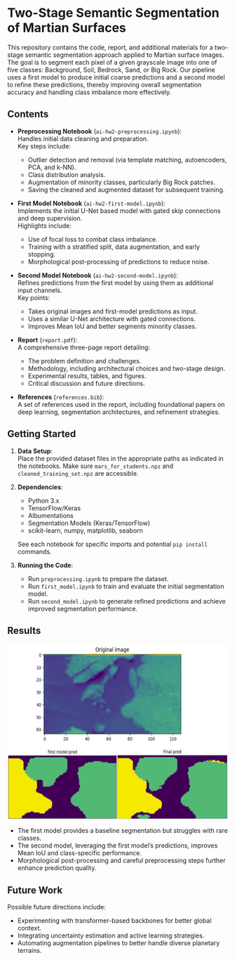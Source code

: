 # Two-Stage Semantic Segmentation of Martian Surfaces

This repository contains the code, report, and additional materials for a two-stage semantic segmentation approach applied to Martian surface images. The goal is to segment each pixel of a given grayscale image into one of five classes: Background, Soil, Bedrock, Sand, or Big Rock. Our pipeline uses a first model to produce initial coarse predictions and a second model to refine these predictions, thereby improving overall segmentation accuracy and handling class imbalance more effectively.

## Contents

- **Preprocessing Notebook** (`ai-hw2-preprocessing.ipynb`):  
  Handles initial data cleaning and preparation.  
  Key steps include:
  - Outlier detection and removal (via template matching, autoencoders, PCA, and k-NN).
  - Class distribution analysis.
  - Augmentation of minority classes, particularly Big Rock patches.
  - Saving the cleaned and augmented dataset for subsequent training.

- **First Model Notebook** (`ai-hw2-first-model.ipynb`):  
  Implements the initial U-Net based model with gated skip connections and deep supervision.  
  Highlights include:
  - Use of focal loss to combat class imbalance.
  - Training with a stratified split, data augmentation, and early stopping.
  - Morphological post-processing of predictions to reduce noise.

- **Second Model Notebook** (`ai-hw2-second-model.ipynb`):  
  Refines predictions from the first model by using them as additional input channels.  
  Key points:
  - Takes original images and first-model predictions as input.
  - Uses a similar U-Net architecture with gated connections.
  - Improves Mean IoU and better segments minority classes.

- **Report** (`report.pdf`):  
  A comprehensive three-page report detailing:
  - The problem definition and challenges.
  - Methodology, including architectural choices and two-stage design.
  - Experimental results, tables, and figures.
  - Critical discussion and future directions.

- **References** (`references.bib`):  
  A set of references used in the report, including foundational papers on deep learning, segmentation architectures, and refinement strategies.

## Getting Started

1. **Data Setup**:  
   Place the provided dataset files in the appropriate paths as indicated in the notebooks. Make sure `mars_for_students.npz` and `cleaned_training_set.npz` are accessible.

2. **Dependencies**:  
   - Python 3.x  
   - TensorFlow/Keras  
   - Albumentations  
   - Segmentation Models (Keras/TensorFlow)  
   - scikit-learn, numpy, matplotlib, seaborn  
   
   See each notebook for specific imports and potential `pip install` commands.

3. **Running the Code**:  
   - Run `preprocessing.ipynb` to prepare the dataset.  
   - Run `first_model.ipynb` to train and evaluate the initial segmentation model.  
   - Run `second_model.ipynb` to generate refined predictions and achieve improved segmentation performance.

## Results
<img src="./result.jpg" width="600" height="400">

- The first model provides a baseline segmentation but struggles with rare classes.
- The second model, leveraging the first model’s predictions, improves Mean IoU and class-specific performance.
- Morphological post-processing and careful preprocessing steps further enhance prediction quality.

## Future Work

Possible future directions include:
- Experimenting with transformer-based backbones for better global context.
- Integrating uncertainty estimation and active learning strategies.
- Automating augmentation pipelines to better handle diverse planetary terrains.
